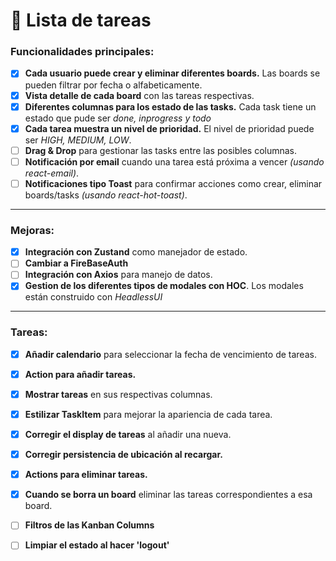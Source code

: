 # 📝 **Lista de tareas**

### Funcionalidades principales:

- [x] **Cada usuario puede crear y eliminar diferentes boards.** Las boards se pueden filtrar por fecha o alfabeticamente.
- [x] **Vista detalle de cada board** con las tareas respectivas.
- [x] **Diferentes columnas para los estado de las tasks.** Cada task tiene un estado que pude ser *done, inprogress y todo*
- [x] **Cada tarea muestra un nivel de prioridad.** El nivel de prioridad puede ser *HIGH, MEDIUM, LOW*.
- [ ] **Drag & Drop** para gestionar las tasks entre las posibles columnas.
- [ ] **Notificación por email** cuando una tarea está próxima a vencer *(usando react-email)*.
- [ ] **Notificaciones tipo Toast** para confirmar acciones como crear, eliminar boards/tasks *(usando react-hot-toast)*.
---

### Mejoras:

- [x] **Integración con Zustand** como manejador de estado.
- [ ] **Cambiar a FireBaseAuth**
- [ ] **Integración con Axios** para manejo de datos.
- [x] **Gestion de los diferentes tipos de modales con HOC**. Los modales están construido con *HeadlessUI*
---

### Tareas:

- [x] **Añadir calendario** para seleccionar la fecha de vencimiento de tareas.
- [x] **Action para añadir tareas.**
- [x] **Mostrar tareas** en sus respectivas columnas.
- [x] **Estilizar TaskItem** para mejorar la apariencia de cada tarea.
- [x] **Corregir el display de tareas** al añadir una nueva.
- [x] **Corregir persistencia de ubicación al recargar.**
- [x] **Actions para eliminar tareas.**
- [x] **Cuando se borra un board** eliminar las tareas correspondientes a esa board.
- [ ] **Filtros de las Kanban Columns**
- [ ] **Limpiar el estado al hacer 'logout'**

